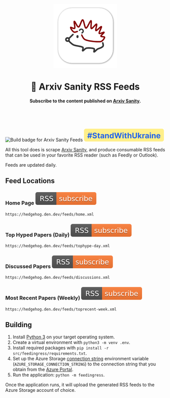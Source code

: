 <div align="center">
	<img alt="Arxiv Sanity Feeds" src="images/logo.png" width="200" height="200" />
	<h1>🦔 Arxiv Sanity RSS Feeds</h1>
	<p>
		<b>Subscribe to the content published on <a href="http://www.arxiv-sanity.com">Arxiv Sanity</a>.</b>
	</p>
	<br>
	<br>
	<br>
</div>

![Build badge for Arxiv Sanity Feeds](https://github.com/dend/arxiv-sanity-feeds/actions/workflows/spawnfeed.yml/badge.svg) [![Stand With Ukraine](https://raw.githubusercontent.com/vshymanskyy/StandWithUkraine/main/badges/StandWithUkraine.svg)](https://den.dev/ukraine)

All this tool does is scrape [Arxiv Sanity](http://www.arxiv-sanity.com), and produce consumable RSS feeds that can be used in your favorite RSS reader (such as Feedly or Outlook).

Feeds are updated daily.

## Feed Locations

### Home Page [![Subscribe to Home Page feed](images/subscribe.svg)](https://hedgehog.den.dev/feeds/home.xml)

```
https://hedgehog.den.dev/feeds/home.xml
```
### Top Hyped Papers (Daily) [![Subscribe to Top Hyped Papers (Daily) feed](images/subscribe.svg)](https://hedgehog.den.dev/feeds/tophype-day.xml)

```
https://hedgehog.den.dev/feeds/tophype-day.xml
```

### Discussed Papers [![Subscribe to Discussed Papers feed](images/subscribe.svg)](https://hedgehog.den.dev/feeds/discussions.xml)

```
https://hedgehog.den.dev/feeds/discussions.xml
```

### Most Recent Papers (Weekly) [![Subscribe to Most Recent Papers (Weekly) feed](images/subscribe.svg)](https://hedgehog.den.dev/feeds/toprecent-week.xml)

```
https://hedgehog.den.dev/feeds/toprecent-week.xml
```

## Building

1. Install [Python 3](https://www.python.org/) on your target operating system.
2. Create a virtual environment with `python3 -m venv .env`.
3. Install required packages with `pip install -r src/feedingress/requirements.txt`.
4. Set up the Azure Storage [connection string](https://docs.microsoft.com/azure/storage/common/storage-account-keys-manage?tabs=azure-portal) environment variable (`AZURE_STORAGE_CONNECTION_STRING`) to the connection string that you obtain from the [Azure Portal](https://portal.azure.com).
5. Run the application: `python -m feedingress`.

Once the application runs, it will upload the generated RSS feeds to the Azure Storage account of choice.
